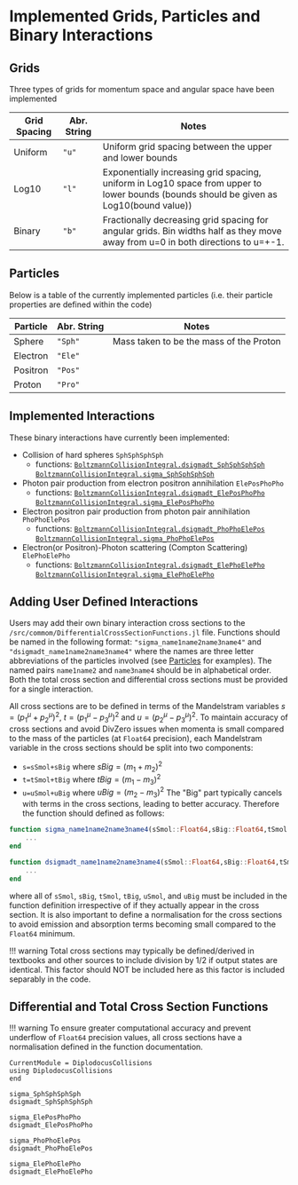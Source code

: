 # Implemented Grids, Particles and Binary Interactions

## Grids
Three types of grids for momentum space and angular space have been implemented

| Grid Spacing | Abr. String | Notes                                        | 
| -------- | ----------- | -------------------------------------------- |
| Uniform   | `"u"`     |  Uniform grid spacing between the upper and lower bounds    | 
| Log10 | `"l"`     |  Exponentially increasing grid spacing, uniform in Log10 space from upper to lower bounds (bounds should be given as Log10(bound value))                                            | 
| Binary | `"b"`     |  Fractionally decreasing grid spacing for angular grids. Bin widths half as they move away from u=0 in both directions to u=+-1.                                            | 

## Particles
Below is a table of the currently implemented particles (i.e. their particle properties are defined within the code)

| Particle | Abr. String | Notes                                        | 
| -------- | ----------- | -------------------------------------------- |
| Sphere   | `"Sph"`     |  Mass taken to be the mass of the Proton     | 
| Electron | `"Ele"`     |                                              | 
| Positron | `"Pos"`     |                                              | 
| Proton   | `"Pro"`     |                                              |

## Implemented Interactions

These binary interactions have currently been implemented:
- Collision of hard spheres `SphSphSphSph`
    - functions: [`BoltzmannCollisionIntegral.dsigmadt_SphSphSphSph`](@ref) [`BoltzmannCollisionIntegral.sigma_SphSphSphSph`](@ref)
- Photon pair production from electron positron annihilation `ElePosPhoPho`
    - functions: [`BoltzmannCollisionIntegral.dsigmadt_ElePosPhoPho`](@ref) [`BoltzmannCollisionIntegral.sigma_ElePosPhoPho`](@ref)
- Electron positron pair production from photon pair annihilation `PhoPhoElePos`
    - functions: [`BoltzmannCollisionIntegral.dsigmadt_PhoPhoElePos`](@ref) [`BoltzmannCollisionIntegral.sigma_PhoPhoElePos`](@ref)
- Electron(or Positron)-Photon scattering (Compton Scattering) `ElePhoElePho`
    - functions: [`BoltzmannCollisionIntegral.dsigmadt_ElePhoElePho`](@ref) [`BoltzmannCollisionIntegral.sigma_ElePhoElePho`](@ref)

## Adding User Defined Interactions

Users may add their own binary interaction cross sections to the `/src/commom/DifferentialCrossSectionFunctions.jl` file. Functions should be named in the following format: `"sigma_name1name2name3name4"` and `"dsigmadt_name1name2name3name4"` where the names are three letter abbreviations of the particles involved (see [Particles](#particles) for examples). The named pairs `name1name2` and `name3name4` should be in alphabetical order. Both the total cross section and differential cross sections must be provided for a single interaction.    

All cross sections are to be defined in terms of the Mandelstram variables $s=(p_1^\mu+p_2^\mu)^2$, $t=(p_1^\mu-p_3^\mu)^2$ and $u=(p_2^\mu-p_3^\mu)^2$. To maintain accuracy of cross sections and avoid DivZero issues when momenta is small compared to the mass of the particles (at `Float64` precision), each Mandelstram variable in the cross sections should be split into two components:
- `s=sSmol+sBig` where $sBig = (m_1+m_2)^2$
- `t=tSmol+tBig` where $tBig = (m_1-m_3)^2$
- `u=uSmol+uBig` where $uBig = (m_2-m_3)^2$
The "Big" part typically cancels with terms in the cross sections, leading to better accuracy. Therefore the function should defined as follows:
```julia
function sigma_name1name2name3name4(sSmol::Float64,sBig::Float64,tSmol::Float64,tBig::Float64,uSmol::Float64,uBig::Float64)
    ... 
end

function dsigmadt_name1name2name3name4(sSmol::Float64,sBig::Float64,tSmol::Float64,tBig::Float64,uSmol::Float64,uBig::Float64)
    ... 
end
```
where all of `sSmol`, `sBig`, `tSmol`, `tBig`, `uSmol`, and `uBig` must be included in the function definition irrespective of if they actually appear in the cross section. It is also important to define a normalisation for the cross sections to avoid emission and absorption terms becoming small compared to the `Float64` minimum.

!!! warning
    Total cross sections may typically be defined/derived in textbooks and other sources to include division by $1/2$ if output states are identical. This factor should NOT be included here as this factor is included separably in the code. 

## Differential and Total Cross Section Functions

!!! warning
    To ensure greater computational accuracy and prevent underflow of ``Float64`` precision values, all cross sections have a normalisation defined in the function documentation.

```@meta
CurrentModule = DiplodocusCollisions
using DiplodocusCollisions
end
```

```@docs
sigma_SphSphSphSph
dsigmadt_SphSphSphSph

sigma_ElePosPhoPho
dsigmadt_ElePosPhoPho

sigma_PhoPhoElePos
dsigmadt_PhoPhoElePos

sigma_ElePhoElePho
dsigmadt_ElePhoElePho
```